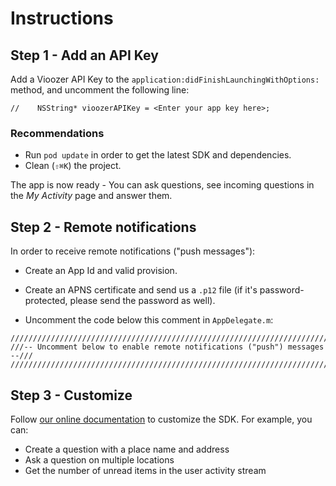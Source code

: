 # Instructions

## Step 1 - Add an API Key
Add a Vioozer API Key to the `application:didFinishLaunchingWithOptions:` method, and uncomment the following line:

    //    NSString* vioozerAPIKey = <Enter your app key here>;

### Recommendations
* Run `pod update` in order to get the latest SDK and dependencies.
* Clean (`⇧⌘K`) the project. 

The app is now ready - You can ask questions, see incoming questions in the *My Activity* page and answer them. 



## Step 2 - Remote notifications
In order to receive remote notifications ("push messages"):

* Create an App Id and valid provision.
* Create an APNS certificate and send us a `.p12` file (if it's password-protected, please send the password as well).

* Uncomment the code below this comment in `AppDelegate.m`:

```
/////////////////////////////////////////////////////////////////////////////
///-- Uncomment below to enable remote notifications ("push") messages  --///
/////////////////////////////////////////////////////////////////////////////
```

## Step 3 - Customize

Follow [our online documentation](https://developer.vioozer.com/ios.html) to customize the SDK. For example, you can:

* Create a question with a place name and address
* Ask a question on multiple locations
* Get the number of unread items in the user activity stream
